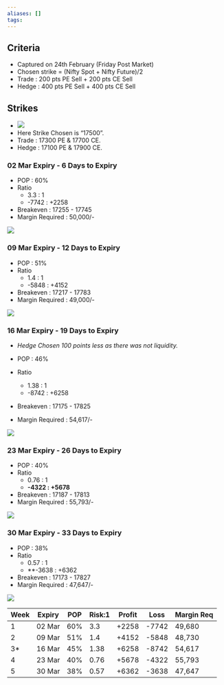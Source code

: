 ```yaml
---
aliases: []
tags: 
---
```

## Criteria
- Captured on 24th February (Friday Post Market) 
- Chosen strike = (Nifty Spot + Nifty Future)/2
- Trade : 200 pts PE Sell + 200 pts CE Sell
- Hedge : 400 pts PE Sell + 400 pts CE Sell

## Strikes
- ![](https://i.imgur.com/hdMSrWD.png)
- Here Strike Chosen is “17500”.
- Trade : 17300 PE & 17700 CE.
- Hedge : 17100 PE & 17900 CE.

### 02 Mar Expiry - 6 Days to Expiry

- POP : 60%
- Ratio
	- 3.3 : 1
	- -7742 : +2258
- Breakeven : 17255 - 17745
- Margin Required : 50,000/-

![](https://i.imgur.com/ajsXNQg.png)

### 09 Mar Expiry - 12 Days to Expiry

- POP : 51%
- Ratio
	- 1.4 : 1
	- -5848 : +4152
- Breakeven : 17217 - 17783
- Margin Required : 49,000/-

![](https://i.imgur.com/3zeOiZ6.png)

### 16 Mar Expiry - 19 Days to Expiry

- *Hedge Chosen 100 points less as there was not liquidity.*

- POP : 46%
- Ratio
	- 1.38 : 1
	- -8742 : +6258
- Breakeven : 17175 - 17825
- Margin Required : 54,617/-

![](https://i.imgur.com/2OIozYV.png)



### 23 Mar Expiry - 26 Days to Expiry

- POP : 40%
- Ratio
	- 0.76 : 1
	- **-4322 : +5678**
- Breakeven : 17187 - 17813
- Margin Required : 55,793/-

![](https://i.imgur.com/OYsITmS.png)

### 30 Mar Expiry - 33 Days to Expiry

- POP : 38%
- Ratio
	- 0.57 : 1
	- **-3638 : +6362
- Breakeven : 17173 - 17827
- Margin Required : 47,647/-

![](https://i.imgur.com/VtQQMh7.png)

|Week |Expiry | POP  | Risk:1  |  Profit | Loss |Margin Req  |
|-|-|-|-|-|-|-|
|1|02 Mar|60%|3.3|+2258|-7742|49,680|
|2|09 Mar|51%|1.4|+4152|-5848|48,730|
|3*|16 Mar|45%|1.38|+6258|-8742|54,617| 
|4|23 Mar|40%|0.76|+5678|-4322|55,793|
|5|30 Mar|38%|0.57|+6362|-3638|47,647|